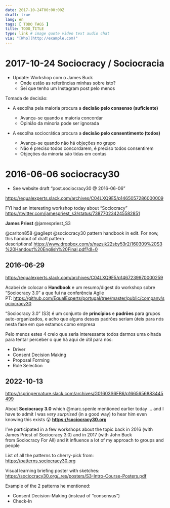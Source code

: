 ```yaml
---
date: 2017-10-24T00:00:00Z
draft: true
lang: en
tags: [ TODO_TAGS ]
title: TODO_TITLE
type: link # image quote video text audio chat
via: "[Who](http://example.com)"
---
```



# 2017-10-24 Sociocracy / Sociocracia

* Update: Workshop com o James Buck
	* Onde estão as referências minhas sobre isto?
	* Sei que tenho um Instagram post pelo menos

Tomada de decisão:

* A escolha pela maioria procura a **decisão pelo consenso (suficiente)**

	* Avança-se quando a maioria concordar
	* Opinião da minoria pode ser ignorada

* A escolha sociocrática procura a **decisão pelo consentimento (todos)**

	* Avança-se quando não há objeções no grupo
	* Não é preciso todos concordarem, é preciso todos consentirem
	* Objeções da minoria são tidas em contas

# 2016-06-06 sociocracy30
* See website draft “post.sociocracy30 @ 2016-06-06”

https://equalexperts.slack.com/archives/C04LXQ9E5/p1465057286000009

FYI had an interesting workshop today about “Sociocracy”
https://twitter.com/jamespriest_s3/status/738770234245582851

**James Priest** @jamespriest_S3

@carlton858 @agilept @sociocracy30 pattern handbook in edit. For now, this handout of draft pattern descriptions! https://www.dropbox.com/s/nazsjk22sby53r2/160309%20S3%20Handout%20English%20Final.pdf?dl=0

## 2016-06-29
https://equalexperts.slack.com/archives/C04LXQ9E5/p1467239970000259

Acabei de colocar o **Handbook** e um resumo/digest do workshop sobre “Sociocracy 3.0” a que fui na conferência Agile PT: https://github.com/EqualExperts/portugal/tree/master/public/company/sociocracy30

“Sociocracy 3.0” (S3) é um conjunto de **princípios** e **padrões** para grupos auto-organizados, e acho que alguns desses padrões seriam úteis para nós nesta fase em que estamos como empresa

Pelo menos estes 4 creio que seria interessante todos darmos uma olhada para tentar perceber o que há aqui de útil para nós:
- Driver
- Consent Decision Making
- Proposal Forming
- Role Selection

## 2022-10-13
https://springernature.slack.com/archives/G01603S6FB6/p1665656883445499

About **Sociocracy 3.0** which @marc.spenle mentioned earlier today … and I have to admit I was *very surprised* (in a good way) to hear him even knowing this exists 😮
**https://sociocracy30.org**

I’ve participated in a few workshops about the topic back in 2016 (with James Priest of Sociocracy 3.0) and in 2017 (with John Buck from Sociocracy For All) and it influence a lot of my approach to groups and people

List of all the patterns to cherry-pick from:
https://patterns.sociocracy30.org

Visual learning briefing poster with sketches:
https://sociocracy30.org/_res/posters/S3-Intro-Course-Posters.pdf

Example of the 2 patterns he mentioned:
* Consent Decision-Making (instead of “consensus”)
* Check-In

